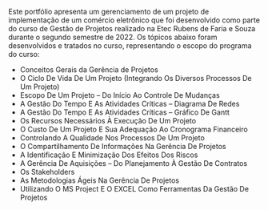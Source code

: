 Este portfólio apresenta um gerenciamento de um projeto de implementação de um comércio eletrônico que foi desenvolvido como parte do curso de Gestão de Projetos realizado na Etec Rubens de Faria e Souza durante o segundo semestre de 2022. Os tópicos abaixo foram desenvolvidos e tratados no curso, representando o escopo do programa do curso:

- Conceitos Gerais da Gerência de Projetos
- O Ciclo De Vida De Um Projeto (Integrando Os Diversos Processos De Um Projeto)
- Escopo De Um Projeto – Do Início Ao Controle De Mudanças
- A Gestão Do Tempo E As Atividades Críticas – Diagrama De Redes
- A Gestão Do Tempo E As Atividades Críticas – Gráfico De Gantt
- Os Recursos Necessários À Execução De Um Projeto
- O Custo De Um Projeto E Sua Adequação Ao Cronograma Financeiro
- Controlando A Qualidade Nos Processos De Um Projeto
- O Compartilhamento De Informações Na Gerência De Projetos
- A Identificação E Minimização Dos Efeitos Dos Riscos
- A Gerência De Aquisições – Do Planejamento À Gestão De Contratos
- Os Stakeholders
- As Metodologias Ágeis Na Gerência De Projetos
- Utilizando O MS Project E O EXCEL Como Ferramentas Da Gestão De Projetos

